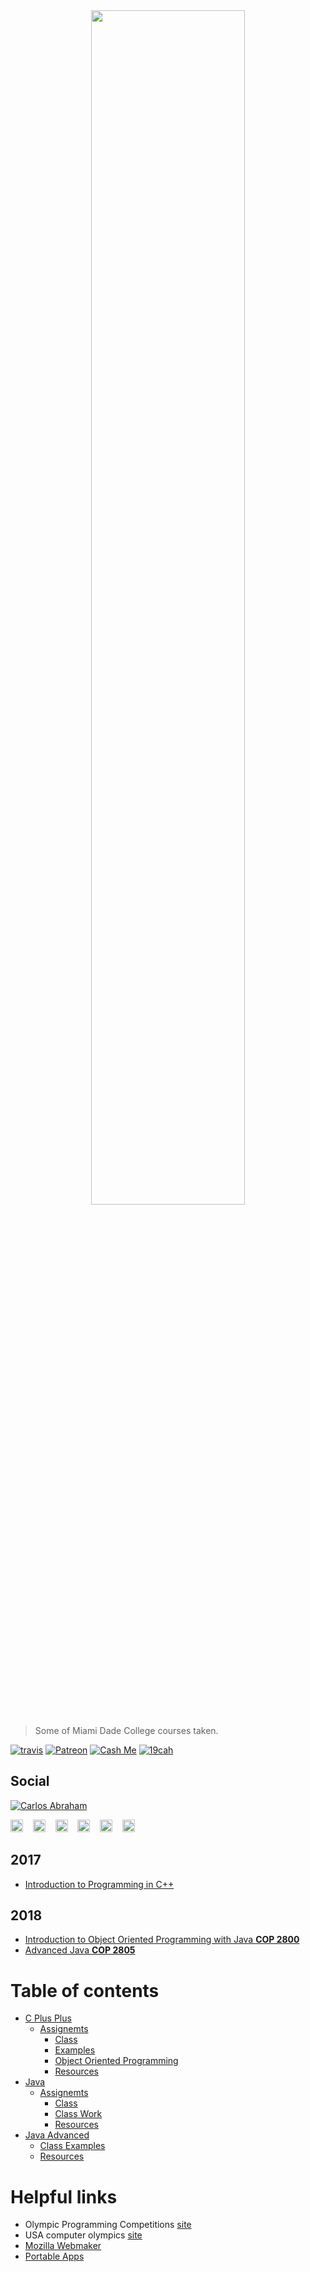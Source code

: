 <div align="center">
	<a href="https://twitter.com/19cah"><img src="https://cdn.shpe.ga/miami-dade-college.png" width="70%"></a>
</div>

> Some of Miami Dade College courses taken.

<!-- Badges -->
[![travis](https://img.shields.io/travis/abranhe/dtfe.svg?logo=travis)](https://travis-ci.org/abranhe/mdc)
[![Patreon][patreon]](https://www.patreon.com/19cah)
[![Cash Me][cash-me]](https://cash.me/$19cah)
[![19cah](https://19cah.com/badge.svg)](https://github.com/19cah)
<!-- Badges -->

## Social

[![Carlos Abraham](https://avatars3.githubusercontent.com/u/21347264?s=50&v=4)](https://19cah.com)

<div>
  	<a href="https://twitter.com/19cah"><img src="https://cdn.svgporn.com/logos/twitter.svg" width="20px"></a>&nbsp;&nbsp;&nbsp;
		<a href="https://github.com/19cah"><img src="https://cdn.svgporn.com/logos/github-icon.svg" width="20px"></a>&nbsp;&nbsp;&nbsp;
		<a href="https://gitlab.com/19cah"><img src="https://cdn.svgporn.com/logos/gitlab.svg" width="20px"></a>&nbsp;&nbsp;&nbsp;
		<a href="https://bitbucket.org/19cah/"><img src="https://cdn.svgporn.com/logos/bitbucket.svg" width="20px"></a>&nbsp;&nbsp;&nbsp;
		<a href="https://linkedin.com/in/19cah"><img src="https://image.flaticon.com/icons/svg/733/733561.svg" width="20px"></a>&nbsp;&nbsp;&nbsp;
		<a href="https://stackoverflow.com/story/19cah"><img src="https://image.flaticon.com/icons/svg/732/732248.svg" width="20px"></a>

</div>

## 2017

- [Introduction to Programming in C++](cplusplus)

## 2018

- [Introduction to Object Oriented Programming with Java **COP 2800**](java)
- [Advanced Java **COP 2805**](java-advanced)


# Table of contents

* [C Plus Plus](cplusplus)
  * [Assignemts](cplusplus/assignemts)
	* [Class](cplusplus/class)
	* [Examples](cplusplus/examples)
	* [Object Oriented Programming](cplusplus/oop)
	* [Resources](cplusplus/resources)
* [Java](java)
  * [Assignemts](java/assignemts)
	* [Class](java/class)
	* [Class Work](java/class-work)
	* [Resources](java/resources)
* [Java Advanced](java-advanced)
	* [Class Examples](java-advanced/class-examples)
	* [Resources](java-advanced/resources)




# Helpful links

- Olympic Programming Competitions [site](https://icpc.baylor.edu)
- USA computer olympics [site](http://usaco.org/)
- [Mozilla Webmaker](https://thimble.mozilla.org/en-US/user/19cah/1296290)
- [Portable Apps](https://portableapps.com)



[cash-me]: https://cdn.abraham.gq/badges/cash-me.svg
[patreon]: https://cdn.abraham.gq/badges/patreon.svg
